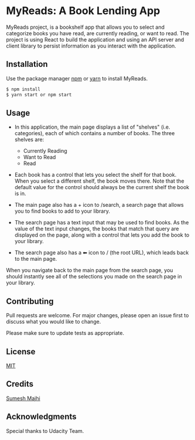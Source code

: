 # MyReads: A Book Lending App

MyReads project, is a bookshelf app that allows you to select and categorize books you have read, are currently reading, or want to read. The project is using React to build the application and using an API server and client library to persist information as you interact with the application.

## Installation

Use the package manager [npm](https://www.npmjs.com/) or [yarn](https://yarnpkg.com/en/) to install MyReads.

```bash
$ npm install
$ yarn start or npm start
```

## Usage

- In this application, the main page displays a list of "shelves" (i.e. categories), each of which contains a number of books. The three shelves are:

  - Currently Reading
  - Want to Read
  - Read

- Each book has a control that lets you select the shelf for that book. When you select a different shelf, the book moves there. Note that the default value for the control should always be the current shelf the book is in.

- The main page also has a  + icon to /search, a search page that allows you to find books to add to your library.

- The search page has a text input that may be used to find books. As the value of the text input changes, the books that match that query are displayed on the page, along with a control that lets you add the book to your library.

- The search page also has a ⬅ icon to / (the root URL), which leads back to the main page.

When you navigate back to the main page from the search page, you should instantly see all of the selections you made on the search page in your library.

## Contributing
Pull requests are welcome. For major changes, please open an issue first to discuss what you would like to change.

Please make sure to update tests as appropriate.

## License
[MIT](https://github.com/MajhiRockzZ/FEND-Project-6/blob/master/LICENSE)

## Credits

[Sumesh Majhi](https://github.com/MajhiRockzZ)

## Acknowledgments

Special thanks to Udacity Team.
